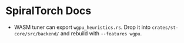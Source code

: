 # SpiralTorch Docs

- WASM tuner can export `wgpu_heuristics.rs`. Drop it into `crates/st-core/src/backend/` and rebuild with `--features wgpu`.
